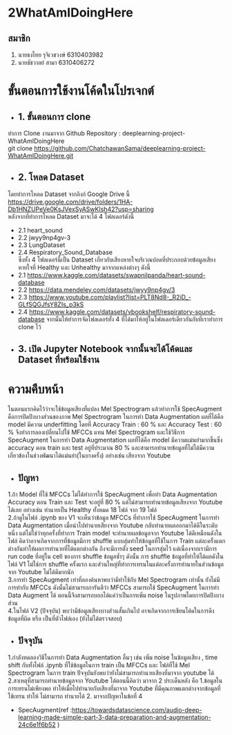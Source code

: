 # 2WhatAmIDoingHere
## สมาชิก
1. นายธงไทย รุจิเวชวงษ์ 6310403982
2. นายชัชวาลย์ สามา 6310406272

# ขั้นตอนการใช้งานโค้ดในโปรเจกต์

- ## 1. ขั้นตอนการ clone
ทำการ Clone งานมาจาก Github Repository : deeplearning-project-WhatAmIDoingHere <br />
git clone https://github.com/ChatchawanSama/deeplearning-project-WhatAmIDoingHere.git

- ## 2. โหลด Dataset
โดยทำการโหลด Dataset จากลิงก์ Google Drive นี้ <br />
https://drive.google.com/drive/folders/1HA-Db1HNZUPeVe0KsJVexSyASwKIsh42?usp=sharing <br />
หลังจากที่ทำการโหลด Dataset มาจะได้ 4 โฟลเดอร์ดังนี้ <br />
* 2.1 heart_sound 
* 2.2 jwyy9np4gv-3 
* 2.3 LungDataset 
* 2.4 Respiratory_Sound_Database <br />
ซึ่งทั้ง 4 โฟลเดอร์นี้เป็น Dataset เกี่ยวกับเสียงหายใจบริเวณปอดที่ประกอบด้วยข้อมูลเสียงหายใจที่ Healthy และ Unhealthy มาจากแหล่งต่างๆ ดังนี้ <br />
* 2.1 https://www.kaggle.com/datasets/swapnilpanda/heart-sound-database
* 2.2 https://data.mendeley.com/datasets/jwyy9np4gv/3
* 2.3 https://www.youtube.com/playlist?list=PLT8Nd8-_R2iD_-GLfSQGJfsY8ZIs_p3kS
* 2.4 https://www.kaggle.com/datasets/vbookshelf/respiratory-sound-database
จากนั้นให้ทำการจัดโฟลเดอร์ทั้ง 4 ที่ได้มาให้อยู่ในโฟลเดอร์เดียวกันกับที่เราทำการ clone ไว้ <br />

- ## 3. เปิด Jupyter Notebook จากนั้นจะได้โค้ดและ Dataset ที่พร้อมใช้งาน

# ความคืบหน้า
ในตอนแรกคิดไว้ว่าจะใช้ข้อมูลเสียงที่แปลง Mel Spectrogram แล้วทำการใช้ SpecAugment คือการปิดปังบางส่วนของภาพ Mel Spectrogram ในการทำ Data Augmentation ผลที่ได้คือ model มีความ underfitting โดยที่ Accuracy Train : 60 % และ Accuracy Test : 60 % จึงทำการลองเปลี่ยนไปใช้ MFCCs แทน Mel Spectrogram และใช้วิธีการ SpecAugment ในการทำ Data Augmentation ผลที่ได้คือ model มีความแม่นยำมากขึ้นซึ่ง accuracy ตอน train และ test อยู่ที่ประมาณ 80 % และสามารถทำนายข้อมูลที่ไม่ได้มีความเกี่ยวข้องในช่วงพัฒนาได้แม่นยำ(ในบางครั้ง) อย่างเช่น เสียงจาก Youtube <br />
- ## ปัญหา
1.ถ้า Model ที่ใช้ MFCCs ไม่ได้ทำการใช้ SpecAugment เพื่อทำ Data Augmentation Accuracy ตอน Train และ Test จะอยู่ที่ 80 % แต่ไม่สามารถทำนายข้อมูลเสียงจาก Youtube ได้เลย อย่างเช่น ทำนายเป็น Healthy ทั้งหมด 18 ไฟล์ จาก 19 ไฟล์<br />
2.ถ้าดูในไฟล์ .ipynb ของ V1 จะเห็นว่าข้อมูล MFCCs ที่ทำการใช้ SpecAugment ในการทำ Data Augmentation เมื่อนำไปทำนายเสียงจาก Youtube กลับทำนายผลออกมาได้ดีในระดับหนึ่ง แต่ไม่ใช่ว่าทุกครั้งที่ทำการ Train model จะทำนายผลข้อมูลจาก Youtube ได้ดีเหมือนดังในไฟล์ คิดว่าอาจเกิดจากการที่ข้อมูลมีการ shuffle แบบสุ่มทำให้ข้อมูลที่ใช้ในการ Train แต่ละครั้งแตกต่างกันทำให้ผลการทำนายที่ได้แตกต่างกัน ถึงจะมีการตั้ง seed ในการสุ่มไว้ แต่เนื่องจากเรามีการ run code ที่อยู่ใน cell ของการ shuffle ข้อมูลซ้ำๆ ดังนั้น การ shuffle ข้อมูลที่ทำให้ได้ผลดังในไฟล์ V1 ไม่ใช่การ shuffle ครั้งแรก และส่วนใหญ่ที่ทำการเทรนในแต่ละครั้งการทำนายในส่วนข้อมูลจาก Youtube ไม่ได้ดีมากนัก<br />
3.การทำ SpecAugment เท่าที่ลองค้นหาพบว่ามีทำใช้กับ Mel Spectrogram เท่านั้น ยังไม่มีการทำกับ MFCCs ดังนั้นไม่สามารถการันตีว่า MFCCs สามารถใช้ SpecAugment ในการทำ Data Augment ได้ ตอนนี้จึงสามารถบอกได้แค่ว่าเป็นการเพิ่ม noise ในรูปภาพโดยการปิดปังบางส่วน<br />
4.ในไฟล์ V2 (ปัจจุบัน) พบว่ามีข้อมูลเสียงบางส่วนสั้นเกินไป อาจเกิดจากการเขียนโค้ดในการดึงข้อมูลที่ผิด หรือ เป็นที่ตัวไฟล์เอง (ยังไม่ได้ตรวจสอบ)<br />
- ## ปัจจุบัน<br />
1.กำลังทดลองวิธีในการทำ Data Augmentation อื่นๆ เช่น เพิ่ม noise ในข้อมูลเสียง , time shift กับทั้งไฟล์ .ipynb ที่ใช้ข้อมูลในการ train เป็น MFCCs และ ไฟล์ที่ใช้ Mel Spectrogram ในการ train ปัจจุบันยังพบว่ายังไม่สามารถทำนายเสียงที่มาจาก youtube ได้<br />
2.สาเหตุที่สามารถทำนายข้อมูลจาก Youtube ได้ตอนนี้คิดว่า มาจาก 2 ประเด็นหลัง คือ 1.ข้อมูลในการเทรนไม่เพียงพอ ทำให้เมื่อไปทำนายกับเสียงที่มาจาก Youtube ที่มีคุณภาพแตกต่างจากข้อมูลที่ใช้เทรน ทำให้ ไม่สามารถ ทำนายได้ 2. มาจากปัญหาในข้อที่ 4<br />
- SpecAugment(ref :https://towardsdatascience.com/audio-deep-learning-made-simple-part-3-data-preparation-and-augmentation-24c6e1f6b52 )<br />
